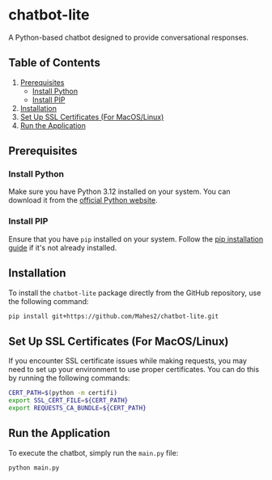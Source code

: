 # chatbot-lite

A Python-based chatbot designed to provide conversational responses.

## Table of Contents
1. [Prerequisites](#prerequisites)
   - [Install Python](#install-python)
   - [Install PIP](#install-pip)
2. [Installation](#installation)
3. [Set Up SSL Certificates (For MacOS/Linux)](#set-up-ssl-certificates-for-macoslinux)
4. [Run the Application](#run-the-application)

## Prerequisites

### Install Python
Make sure you have Python 3.12 installed on your system. You can download it from the [official Python website](https://www.python.org/downloads/).

### Install PIP
Ensure that you have `pip` installed on your system. Follow the [pip installation guide](https://pip.pypa.io/en/stable/installation/) if it's not already installed.

## Installation
To install the `chatbot-lite` package directly from the GitHub repository, use the following command:

```bash
pip install git+https://github.com/Mahes2/chatbot-lite.git
```

## Set Up SSL Certificates (For MacOS/Linux)

If you encounter SSL certificate issues while making requests, you may need to set up your environment to use proper certificates. You can do this by running the following commands:

```bash
CERT_PATH=$(python -m certifi)
export SSL_CERT_FILE=${CERT_PATH}
export REQUESTS_CA_BUNDLE=${CERT_PATH}
```

## Run the Application

To execute the chatbot, simply run the `main.py` file:

```bash
python main.py
```
